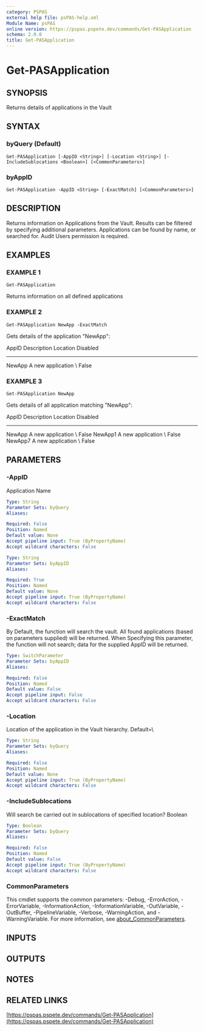```yaml
---
category: PSPAS
external help file: psPAS-help.xml
Module Name: psPAS
online version: https://pspas.pspete.dev/commands/Get-PASApplication
schema: 2.0.0
title: Get-PASApplication
---
```


# Get-PASApplication

## SYNOPSIS
Returns details of applications in the Vault

## SYNTAX

### byQuery (Default)
```
Get-PASApplication [-AppID <String>] [-Location <String>] [-IncludeSublocations <Boolean>] [<CommonParameters>]
```

### byAppID
```
Get-PASApplication -AppID <String> [-ExactMatch] [<CommonParameters>]
```

## DESCRIPTION
Returns information on Applications from the Vault.
Results can be filtered by specifying additional parameters.
Applications can be found by name, or searched for.
Audit Users permission is required.

## EXAMPLES

### EXAMPLE 1
```
Get-PASApplication
```

Returns information on all defined applications

### EXAMPLE 2
```
Get-PASApplication NewApp -ExactMatch
```

Gets details of the application "NewApp":

AppID  Description       Location Disabled
-----  -----------       -------- --------
NewApp A new application \        False

### EXAMPLE 3
```
Get-PASApplication NewApp
```

Gets details of all application matching "NewApp":

AppID   Description       Location Disabled
-----   -----------       -------- --------
NewApp  A new application \        False
NewApp1 A new application \        False
NewApp7 A new application \        False

## PARAMETERS

### -AppID
Application Name

```yaml
Type: String
Parameter Sets: byQuery
Aliases:

Required: False
Position: Named
Default value: None
Accept pipeline input: True (ByPropertyName)
Accept wildcard characters: False
```

```yaml
Type: String
Parameter Sets: byAppID
Aliases:

Required: True
Position: Named
Default value: None
Accept pipeline input: True (ByPropertyName)
Accept wildcard characters: False
```

### -ExactMatch
By Default, the function will search the vault.
All found applications (based on parameters supplied) will be returned.
When Specifying this parameter, the function will not search;
data for the supplied AppID will be returned.

```yaml
Type: SwitchParameter
Parameter Sets: byAppID
Aliases:

Required: False
Position: Named
Default value: False
Accept pipeline input: False
Accept wildcard characters: False
```

### -Location
Location of the application in the Vault hierarchy.
Default=\

```yaml
Type: String
Parameter Sets: byQuery
Aliases:

Required: False
Position: Named
Default value: None
Accept pipeline input: True (ByPropertyName)
Accept wildcard characters: False
```

### -IncludeSublocations
Will search be carried out in sublocations of specified location?
Boolean

```yaml
Type: Boolean
Parameter Sets: byQuery
Aliases:

Required: False
Position: Named
Default value: False
Accept pipeline input: True (ByPropertyName)
Accept wildcard characters: False
```

### CommonParameters
This cmdlet supports the common parameters: -Debug, -ErrorAction, -ErrorVariable, -InformationAction, -InformationVariable, -OutVariable, -OutBuffer, -PipelineVariable, -Verbose, -WarningAction, and -WarningVariable. For more information, see [about_CommonParameters](http://go.microsoft.com/fwlink/?LinkID=113216).

## INPUTS

## OUTPUTS

## NOTES

## RELATED LINKS

[https://pspas.pspete.dev/commands/Get-PASApplication](https://pspas.pspete.dev/commands/Get-PASApplication)

